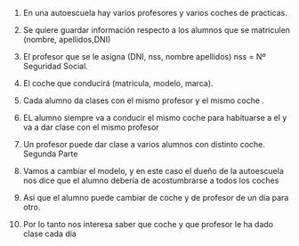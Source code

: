 1. En una autoescuela hay varios profesores y varios coches de practicas. 
2. Se quiere guardar información respecto a los alumnos que se matriculen (nombre, apellidos,DNI)
3. El profesor que se le asigna (DNI, nss, nombre apellidos) nss = Nº Seguridad Social.
4. El coche que conducirá (matricula, modelo, marca). 
5. Cada alumno da clases con el mismo profesor y el mismo coche . 
6. EL alumno siempre va a conducir el mismo coche para habituarse a el y va a dar clase con el mismo profesor 
7. Un profesor puede dar clase a varios alumnos con distinto coche.
Segunda Parte

1. Vamos a cambiar el modelo, y en este caso el dueño de la autoescuela nos dice que el alumno debería de acostumbrarse a todos los coches
2. Así que el alumno puede cambiar de coche y de profesor de un día para otro. 
3. Por lo tanto nos interesa saber que coche y que profesor le ha dado clase cada día